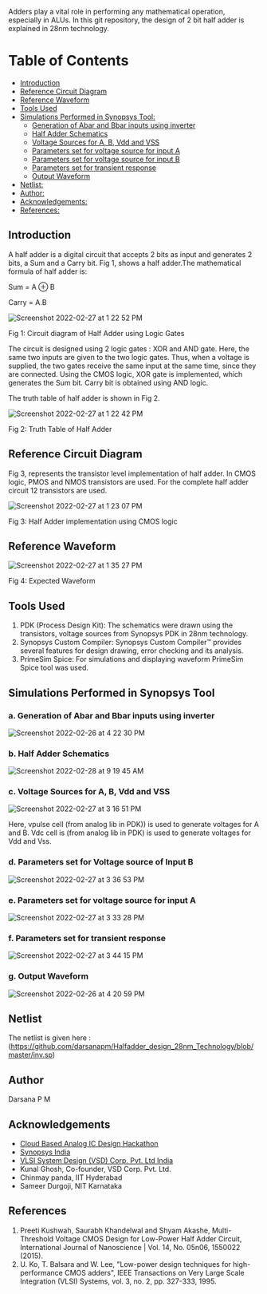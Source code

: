 Adders play a vital role in performing any mathematical operation, especially in ALUs. In this git repository, the design of 2 bit half adder is explained in 28nm technology.

# Table of Contents
* [Introduction](#introduction)
* [Reference Circuit Diagram](#reference-circuit-diagram)
* [Reference Waveform](#reference-waveform)
* [Tools Used](#tools-used)
* [Simulations Performed in Synopsys Tool:](#simulations-performed-in-synopsys-tool)
  * [Generation of Abar and Bbar  inputs using inverter](#generation-of-abar-and-bbar-inputs-using-inverter)
  * [Half Adder Schematics](#half-adder-schematics)
  * [Voltage Sources for A, B, Vdd and VSS](#voltage-sources-for-a,-b,-vdd-and-vss)
  * [Parameters set for voltage source for input A](#parameters-set-for-voltage-source-for-input-a)
  * [Parameters set for voltage source for input B](#parameters-set-for-voltage-source-for-input-b)
  * [Parameters set for transient response](#parameters-set-for-transient-response)
  * [Output Waveform](#output-waveform)
* [Netlist:](#netlist)
* [Author:](#author)
* [Acknowledgements:](#acknowledgements)
* [References:](#references)

## Introduction
A half adder is a digital circuit that accepts 2 bits as input and generates 2 bits, a Sum and a Carry bit. Fig 1, shows a half adder.The mathematical formula of half adder is:

Sum = A ⊕ B

Carry = A.B 

![Screenshot 2022-02-27 at 1 22 52 PM](https://user-images.githubusercontent.com/100550606/156030538-c72431b3-7edb-4e8d-aa06-4c98ccaa72e8.png)

Fig 1: Circuit diagram of Half Adder using Logic Gates

The circuit is designed using 2 logic gates : XOR and AND gate. Here, the same two inputs are given to the two logic gates. Thus, when a voltage is supplied, the two gates receive the same input at the same time, since they are connected. Using the CMOS logic, XOR gate is implemented, which generates the Sum bit. Carry bit is obtained using AND logic. 

The truth table of half adder is shown in Fig 2. 

![Screenshot 2022-02-27 at 1 22 42 PM](https://user-images.githubusercontent.com/100550606/156030972-30d0f440-aa6a-4429-ac22-bf436e8b3956.png)

Fig 2: Truth Table of Half Adder

## Reference Circuit Diagram
Fig 3, represents the transistor level implementation of half adder. In CMOS logic, PMOS and NMOS transistors are used. For the complete half adder circuit 12 transistors are used. 

![Screenshot 2022-02-27 at 1 23 07 PM](https://user-images.githubusercontent.com/100550606/156031238-c7b0e949-da86-47af-8b25-60266663d20b.png)

Fig 3: Half Adder implementation using CMOS logic

## Reference Waveform
![Screenshot 2022-02-27 at 1 35 27 PM](https://user-images.githubusercontent.com/100550606/156031423-d5cd3cfd-6e3c-4119-8252-e443ab7d629a.png)

Fig 4: Expected Waveform

## Tools Used
1. PDK (Process Design Kit): The schematics were drawn using the transistors, voltage sources from Synopsys PDK in 28nm technology. 
2. Synopsys Custom Compiler: Synopsys Custom Compiler™ provides several features for design drawing, error checking and its analysis.
3. PrimeSim Spice: For simulations and displaying waveform PrimeSim Spice tool was used. 

## Simulations Performed in Synopsys Tool
### a. Generation of Abar and Bbar  inputs using inverter

![Screenshot 2022-02-26 at 4 22 30 PM](https://user-images.githubusercontent.com/100550606/156032157-670e853e-4e6b-4f92-8670-f29c60090f82.png)

### b. Half Adder Schematics

![Screenshot 2022-02-28 at 9 19 45 AM](https://user-images.githubusercontent.com/100550606/156032441-17cb7286-20ea-42a1-b35f-1e3f80e7f3ce.png)

### c. Voltage Sources for A, B, Vdd and VSS

![Screenshot 2022-02-27 at 3 16 51 PM](https://user-images.githubusercontent.com/100550606/156032544-79338fe6-475c-4af8-9e50-7c056bca3e5a.png)

Here, vpulse cell (from analog lib in PDK)) is used to generate voltages for A and B. Vdc cell is (from analog lib in PDK) is used to generate voltages for Vdd and Vss.

### d. Parameters set for Voltage source of Input B

![Screenshot 2022-02-27 at 3 36 53 PM](https://user-images.githubusercontent.com/100550606/156032738-4efdfe8f-3cac-46ab-9a0b-0e1f512f7a6a.png)

### e. Parameters set for voltage source for input A

![Screenshot 2022-02-27 at 3 33 28 PM](https://user-images.githubusercontent.com/100550606/156032792-87f073ba-2d6f-4b5f-b276-6b1f8e552a1d.png)

### f. Parameters set for transient response

![Screenshot 2022-02-27 at 3 44 15 PM](https://user-images.githubusercontent.com/100550606/156032942-90989204-6f82-4253-90e6-f06054806339.png)

### g. Output Waveform

![Screenshot 2022-02-26 at 4 20 59 PM](https://user-images.githubusercontent.com/100550606/156033060-f8812376-bfdd-4bed-a708-d77d193cd06f.png)

## Netlist
The netlist is given here : 
(https://github.com/darsanapm/Halfadder_design_28nm_Technology/blob/master/inv.sp) 

## Author
Darsana P M

## Acknowledgements

* [Cloud Based Analog IC Design Hackathon](https://www.iith.ac.in/events/2022/02/15/Cloud-Based-Analog-IC-Design-Hackathon/)
* [Synopsys India](https://www.synopsys.com/)
* [VLSI System Design (VSD) Corp. Pvt. Ltd India](https://www.vlsisystemdesign.com/)
* Kunal Ghosh, Co-founder, VSD Corp. Pvt. Ltd.
* Chinmay panda, IIT Hyderabad
* Sameer Durgoji, NIT Karnataka

## References
1. Preeti Kushwah, Saurabh Khandelwal and Shyam Akashe, Multi-Threshold Voltage CMOS Design for Low-Power Half Adder Circuit, International Journal of Nanoscience | Vol. 14, No. 05n06, 1550022 (2015).
2. U. Ko, T. Balsara and W. Lee, "Low-power design techniques for high-performance CMOS adders", IEEE Transactions on Very Large Scale Integration (VLSI) Systems, vol. 3, no. 2, pp. 327-333, 1995. 
